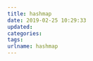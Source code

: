 ```yaml
---
title: hashmap
date: 2019-02-25 10:29:33
updated:
categories:
tags:
urlname: hashmap
---
```




<!-- more -->